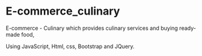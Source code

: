 # E-commerce_culinary
E-commerce - Culinary
which provides culinary services and buying ready-made food,

Using JavaScript, Html, css, Bootstrap and JQuery.
